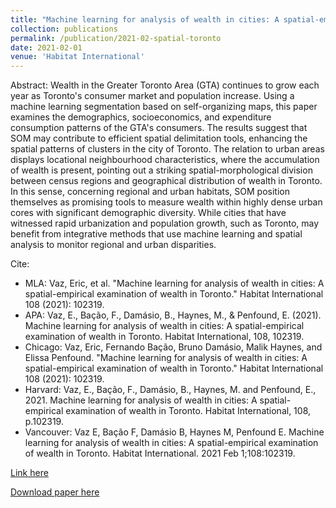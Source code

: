 ```yaml
---
title: "Machine learning for analysis of wealth in cities: A spatial-empirical examination of wealth in Toronto"
collection: publications
permalink: /publication/2021-02-spatial-toronto
date: 2021-02-01
venue: 'Habitat International'
---
```



Abstract: Wealth in the Greater Toronto Area (GTA) continues to grow each year as Toronto's consumer market and population increase. Using a machine learning segmentation based on self-organizing maps, this paper examines the demographics, socioeconomics, and expenditure consumption patterns of the GTA's consumers. The results suggest that SOM may contribute to efficient spatial delimitation tools, enhancing the spatial patterns of clusters in the city of Toronto. The relation to urban areas displays locational neighbourhood characteristics, where the accumulation of wealth is present, pointing out a striking spatial-morphological division between census regions and geographical distribution of wealth in Toronto. In this sense, concerning regional and urban habitats, SOM position themselves as promising tools to measure wealth within highly dense urban cores with significant demographic diversity. While cities that have witnessed rapid urbanization and population growth, such as Toronto, may benefit from integrative methods that use machine learning and spatial analysis to monitor regional and urban disparities.

Cite:
  * MLA: Vaz, Eric, et al. "Machine learning for analysis of wealth in cities: A spatial-empirical examination of wealth in Toronto." Habitat International 108 (2021): 102319.
  * APA: Vaz, E., Bação, F., Damásio, B., Haynes, M., & Penfound, E. (2021). Machine learning for analysis of wealth in cities: A spatial-empirical examination of wealth in Toronto. Habitat International, 108, 102319.
  * Chicago: Vaz, Eric, Fernando Bação, Bruno Damásio, Malik Haynes, and Elissa Penfound. "Machine learning for analysis of wealth in cities: A spatial-empirical examination of wealth in Toronto." Habitat International 108 (2021): 102319.
  * Harvard: Vaz, E., Bação, F., Damásio, B., Haynes, M. and Penfound, E., 2021. Machine learning for analysis of wealth in cities: A spatial-empirical examination of wealth in Toronto. Habitat International, 108, p.102319.
  * Vancouver: Vaz E, Bação F, Damásio B, Haynes M, Penfound E. Machine learning for analysis of wealth in cities: A spatial-empirical examination of wealth in Toronto. Habitat International. 2021 Feb 1;108:102319.


[Link here](https://www.sciencedirect.com/science/article/pii/S0197397521000084?casa_token=h0xdhw1n8JAAAAAA:hopneVCBEzbBjH-rEXYxYLPTu7SXmMAthaXMWcgHAMVIanoBVmRGzqfO4TDIGg-LrupB05G81og)

[Download paper here](http://lucasadoims.github.io/files/2021-02-spatial-toronto.pdf)

